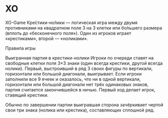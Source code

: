 # XO
XO-Game
Кре́стики-но́лики — логическая игра между двумя противниками на квадратном поле 3 на 3 клетки или бо́льшего размера (вплоть до «бесконечного поля»). Один из игроков играет «крестиками», второй — «ноликами».

Правила игры

Выигранная партия в крестики-нолики
Игроки по очереди ставят на свободные клетки поля 3×3 знаки (один всегда крестики, другой всегда нолики). Первый, выстроивший в ряд 3 своих фигуры по вертикали, горизонтали или большой диагонали, выигрывает. Если игроки заполнили все 9 ячеек и оказалось, что ни в одной вертикали, горизонтали или большой диагонали нет трёх одинаковых знаков, партия считается закончившейся в ничью. Первый ход делает игрок, ставящий крестики.

Обычно по завершении партии выигравшая сторона зачёркивает чертой свои три знака (нолика или крестика), составляющих сплошной ряд.
